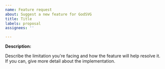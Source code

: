 ```yaml
---
name: Feature request
about: Suggest a new feature for GodSVG
title: Title
labels: proposal
assignees: ''

---
```


**Description:**

Describe the limitation you're facing and how the feature will help resolve it. If you can, give more detail about the implementation.
